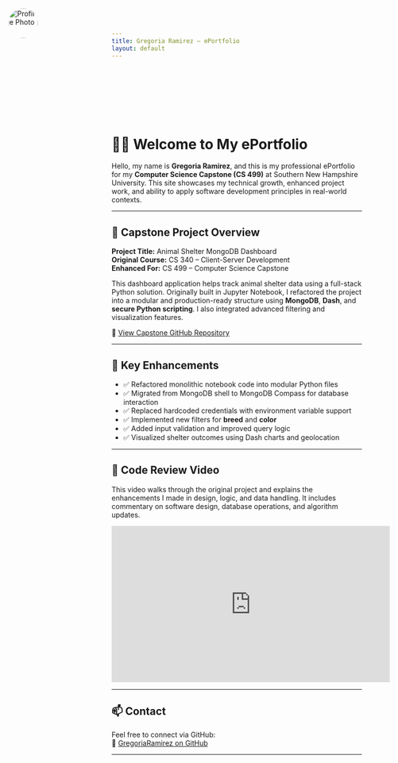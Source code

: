 ```yaml
---
title: Gregoria Ramirez – ePortfolio
layout: default
---
```


<!-- Add this to style and position your profile photo -->
<style>
  .top-left-photo {
    position: absolute;
    top: 20px;
    left: 20px;
    width: 60px;
    height: 60px;
    border-radius: 50%;
    z-index: 1000;
  }

  .top-space {
    padding-top: 100px;
  }
</style>

<!-- This displays your profile image in the green header -->
<img src="/assets/img/myphoto.jpg" alt="Profile Photo" class="top-left-photo">

<!-- Adds vertical spacing so content does not get hidden behind image -->
<div class="top-space"></div>

# 👩‍💻 Welcome to My ePortfolio

Hello, my name is **Gregoria Ramirez**, and this is my professional ePortfolio for my **Computer Science Capstone (CS 499)** at Southern New Hampshire University. This site showcases my technical growth, enhanced project work, and ability to apply software development principles in real-world contexts.

---

## 📁 Capstone Project Overview

**Project Title:** Animal Shelter MongoDB Dashboard  
**Original Course:** CS 340 – Client-Server Development  
**Enhanced For:** CS 499 – Computer Science Capstone

This dashboard application helps track animal shelter data using a full-stack Python solution. Originally built in Jupyter Notebook, I refactored the project into a modular and production-ready structure using **MongoDB**, **Dash**, and **secure Python scripting**. I also integrated advanced filtering and visualization features.

🔗 [View Capstone GitHub Repository](https://github.com/GregoriaRamirez/CS-499-Capstone)

---

## 🚀 Key Enhancements

- ✅ Refactored monolithic notebook code into modular Python files  
- ✅ Migrated from MongoDB shell to MongoDB Compass for database interaction  
- ✅ Replaced hardcoded credentials with environment variable support  
- ✅ Implemented new filters for **breed** and **color**  
- ✅ Added input validation and improved query logic  
- ✅ Visualized shelter outcomes using Dash charts and geolocation

---

## 🎥 Code Review Video

This video walks through the original project and explains the enhancements I made in design, logic, and data handling. It includes commentary on software design, database operations, and algorithm updates.

<iframe width="560" height="315" 
  src="https://www.youtube.com/embed/x1udKrsLDZQ" 
  title="AnimalShelter Code Review – CS 499 Capstone" 
  frameborder="0" allowfullscreen>
</iframe>

---

## 📫 Contact

Feel free to connect via GitHub:  
🔗 [GregoriaRamirez on GitHub](https://github.com/GregoriaRamirez)

---
